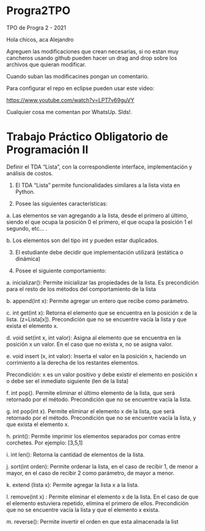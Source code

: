 # Progra2TPO
TPO de Progra 2 - 2021

Hola chicos, aca Alejandro

Agreguen las modificaciones que crean necesarias, si no estan muy cancheros usando github pueden hacer un drag and drop
sobre los archivos que quieran modificar.

Cuando suban las modificacines pongan un comentario. 

Para configurar el repo en eclipse pueden usar este video: 

https://www.youtube.com/watch?v=LPT7v69guVY

Cualquier cosa me comentan por WhatsUp.
Slds!.

# Trabajo Práctico Obligatorio de Programación II

Definir el TDA “Lista”, con la correspondiente interface, implementación y análisis de costos.

1. El TDA “Lista” permite funcionalidades similares a la lista vista en Python.

2. Posee las siguientes características:

a. Las elementos se van agregando a la lista, desde el primero al último, siendo el que ocupa la posición 0 el primero, el que ocupa la posición 1 el segundo, etc… .

b. Los elementos son del tipo int y pueden estar duplicados.

3. El estudiante debe decidir que implementación utilizará (estática o dinámica)

4. Posee el siguiente comportamiento:

a. inicializar(): Permite inicializar las propiedades de la lista. Es precondición para el resto de los métodos del comportamiento de la lista

b. append(int x): Permite agregar un entero que recibe como parámetro.

c. int get(int x): Retorna el elemento que se encuentra en la posición x de la lista. (z=Lista[x]). Precondición que no se encuentre vacía la lista y que exista el elemento x.

d. void set(int x, int valor): Asigna al elemento que se encuentra en la posición x un valor. En el caso que no exista x, no se asigna valor.

e. void insert (x, int valor): Inserta el valor en la posición x, haciendo un corrimiento a la derecha de los restantes elementos.

Precondición: x es un valor positivo y debe existir el elemento en posición x o debe ser el inmediato siguiente (len de la lista)

f. int pop(). Permite eliminar el último elemento de la lista, que será retornado por el método. Precondición que no se encuentre vacía la lista.

g. int pop(int x). Permite eliminar el elemento x de la lista, que será retornado por el método. Precondición que no se encuentre vacía la lista, y que exista el elemento x.

h. print(): Permite imprimir los elementos separados por comas entre corchetes. Por ejemplo: [3,5,1]

i. int len(): Retorna la cantidad de elementos de la lista.

j. sort(int orden): Permite ordenar la lista, en el caso de recibir 1, de menor a mayor, en el caso de recibir 2 como parámetro, de mayor a menor.

k. extend (lista x): Permite agregar la lista x a la lista.

l. remove(int x) : Permite eliminar el elemento x de la lista. En el caso de que el elemento estuviera repetido, elimina el primero de ellos. Precondición que no se encuentre vacía la lista y que el elemento x exista.

m. reverse(): Permite invertir el orden en que esta almacenada la list

